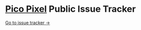 [Pico Pixel] Public Issue Tracker
=================================

[Go to issue tracker →](https://github.com/inalogic/pico-pixel-public/issues)

[Pico Pixel]: https://pixelandpolygon.com
